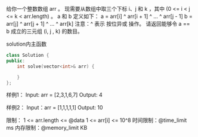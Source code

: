 给你一个整数数组 arr 。
现需要从数组中取三个下标 i、j 和 k ，其中 (0 <= i < j <= k < arr.length) 。
a 和 b 定义如下：
    a = arr[i] ^ arr[i + 1] ^ ... ^ arr[j - 1]
    b = arr[j] ^ arr[j + 1] ^ ... ^ arr[k]
注意：^ 表示 按位异或 操作。
请返回能够令 a == b 成立的三元组 (i, j , k) 的数目。

solution内主函数
```cpp
class Solution {
public:
    int solve(vector<int>& arr) {

    }
};
```

样例1：
Input: arr = [2,3,1,6,7]
Output: 4

样例2：
Input：arr = [1,1,1,1,1]
Output: 10

限制：
1 <= arr.length <= @data
1 <= arr[i] <= 10^8
时间限制：@time_limit ms
内存限制：@memory_limit KB